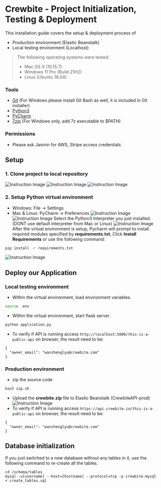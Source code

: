 # Crewbite - Project Initialization, Testing & Deployment
This installation guide covers the setup & deployment process of 
* Production environment (Elastic Beanstalk)
* Local testing environment (Localhost)

> The following operating systems were tested:
> * Mac OS X (10.15.7)
> * Windows 11 Pro (Build 21H2)
> * Linux (Ubuntu 18.04)


### Tools
- [Git](https://git-scm.com/downloads) (For Windows please install Git Bash as well, it is included in Git installer)
- [Python3](https://www.python.org/downloads/) 
- [PyCharm](https://www.jetbrains.com/pycharm/download/)
- [7zip](https://www.7-zip.org/download.html) (For Windows only, add 7z executable to $PATH)
### Permissions
* Please ask Jasmin for AWS, Stripe access credentials

## Setup
### 1. Clone project to local repository
![Instruction Image](doc_assets/1.png)
![Instruction Image](doc_assets/2.png)
![Instruction Image](doc_assets/3.png)
### 2. Setup Python virtual environment
* Windows: File &rarr; Settings
* Mac & Linux: PyCharm &rarr; Preferences
![Instruction Image](doc_assets/4.png)
![Instruction Image](doc_assets/5.png)
Select the Python3 Interpreter you just installed. (DONT use default interpreter from Mac or Linux)
![Instruction Image](doc_assets/6.png)
After the virtual environment is setup, Pycharm will prompt to install required modules specified by **requirements.txt**, Click **Install Requirements** or use the following command:
```bash
pip install -r requirements.txt 
```
![Instruction Image](doc_assets/7.png)

## Deploy our Application
### Local testing environment
* Within the virtual environment, load environment variables.
```bash
source .env
```
* Within the virtual environment, start flask server.
```bash
python application.py
```
* To verify if API is running access `http://localhost:5000/this-is-a-public-api` on browser, the result need to be:
```
{
  "owner_email": "wanzhenglyu@crewbite.com"
}
```
### Production environment
* zip the source code
```bash
bash zip.sh
```
* Upload the **crewbite.zip** file to Elastic Beanstalk (CrewbiteAPI-prod)
![Instruction Image](doc_assets/8.png)
* To verify if API is running access `https://api.crewbite.io/this-is-a-public-api` on browser, the result need to be:
```
{
  "owner_email": "wanzhenglyu@crewbite.com"
}
```

## Database initialization
If you just switched to a new database without any tables in it, use the following command to re-create all the tables.
```
cd /schema/tables
mysql -u[username] --host=[hostname] --protocol=tcp -p crewbite-mysql < create_tables.sql
```